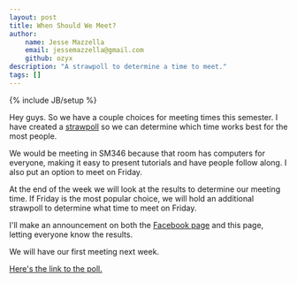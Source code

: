 ```yaml
---
layout: post
title: When Should We Meet?
author:
    name: Jesse Mazzella
    email: jessemazzella@gmail.com
    github: ozyx
description: "A strawpoll to determine a time to meet."
tags: []
---
```

{% include JB/setup %}

Hey guys. So we have a couple choices for meeting times this semester.
I have created a [strawpoll](http://strawpoll.me/6641968) so we can determine which time works best for the most people.

We would be meeting in SM346 because that room has computers for everyone, making it easy to present tutorials and have people follow along.
I also put an option to meet on Friday.

At the end of the week we will look at the results to determine our meeting time. 
If Friday is the most popular choice, we will hold an additional strawpoll to determine what time to meet on Friday.

I'll make an announcement on both the [Facebook page](https://www.facebook.com/groups/SaddlebackCollegeCSS) and this page, letting everyone know the results.

We will have our first meeting next week.

[Here's the link to the poll.](http://strawpoll.me/6641968)
